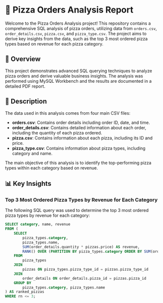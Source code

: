 
# 🍕 Pizza Orders Analysis Report

Welcome to the Pizza Orders Analysis project! This repository contains a comprehensive SQL analysis of pizza orders, utilizing data from `orders.csv`, `order_details.csv`, `pizza.csv`, and `pizza_type.csv`. The project aims to derive key insights from the data, such as the top 3 most ordered pizza types based on revenue for each pizza category.

## 📝 Overview

This project demonstrates advanced SQL querying techniques to analyze pizza orders and derive valuable business insights. The analysis was performed using MySQL Workbench and the results are documented in a detailed PDF report.

## 📖 Description

The data used in this analysis comes from four main CSV files:
- **orders.csv**: Contains order details including order ID, date, and time.
- **order_details.csv**: Contains detailed information about each order, including the quantity of each pizza ordered.
- **pizza.csv**: Contains information about each pizza, including its ID and price.
- **pizza_type.csv**: Contains information about pizza types, including category and name.

The main objective of this analysis is to identify the top-performing pizza types within each category based on revenue.

## 📊 Key Insights

### Top 3 Most Ordered Pizza Types by Revenue for Each Category

The following SQL query was used to determine the top 3 most ordered pizza types by revenue for each category:

```sql
SELECT category, name, revenue
FROM (
    SELECT 
        pizza_types.category, 
        pizza_types.name, 
        SUM(order_details.quantity * pizzas.price) AS revenue,
        RANK() OVER (PARTITION BY pizza_types.category ORDER BY SUM(order_details.quantity * pizzas.price) DESC) AS rn
    FROM 
        pizza_types
    JOIN 
        pizzas ON pizza_types.pizza_type_id = pizzas.pizza_type_id
    JOIN 
        order_details ON order_details.pizza_id = pizzas.pizza_id
    GROUP BY 
        pizza_types.category, pizza_types.name
) AS ranked_pizzas
WHERE rn <= 3;
